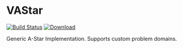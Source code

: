 # VAStar #
[![Build Status](https://travis-ci.org/miho/VAStar.svg?branch=master)](https://travis-ci.org/miho/VAStar) [ ![Download](https://api.bintray.com/packages/miho/VAStar/vastar/images/download.svg) ](https://bintray.com/miho/VAStar/vastar/_latestVersion)

Generic A-Star Implementation. Supports custom problem domains.
